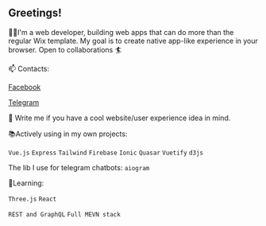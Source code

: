 ## Greetings!

🧑‍💻I'm a web developer, building web apps that can do more than the regular Wix template. My goal is to create native app-like experience in your browser. Open to collaborations 🏄‍


📫 Contacts: 

[Facebook](https://www.facebook.com/valeriyivanovv/)

[Telegram](https://t.me/valerih12)

💬 Write me if you have a cool website/user experience idea in mind. 

📚Actively using in my own projects:

`Vue.js` `Express` `Tailwind` `Firebase` `Ionic` `Quasar` `Vuetify` `d3js`

The lib I use for telegram chatbots: `aiogram`

📖Learning: 

`Three.js` `React`

`REST and GraphQL` `Full MEVN stack` 







<!--
**valerih12/valerih12** is a ✨ _special_ ✨ repository because its `README.md` (this file) appears on your GitHub profile.

Here are some ideas to get you started:

- 🔭 I’m currently working on ...
- 🌱 I’m currently learning ...
- 👯 I’m looking to collaborate on ...
- 🤔 I’m looking for help with ...
- 💬 Ask me about ...
- 📫 How to reach me: ...
- 😄 Pronouns: ...
- ⚡ Fun fact: ...
-->
